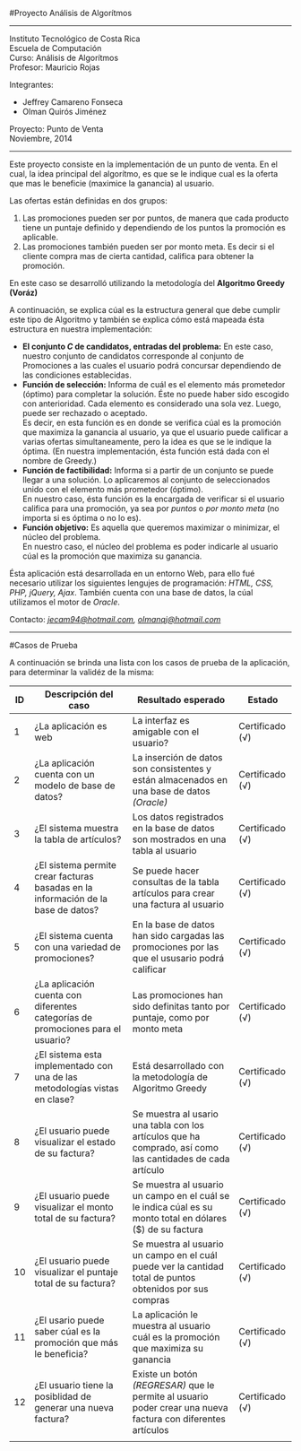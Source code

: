 #Proyecto Análisis de Algorítmos<br>
****
Instituto Tecnológico de Costa Rica <br>
Escuela de Computación <br>
Curso: Análisis de Algorítmos<br>
Profesor: Mauricio Rojas <br>

Integrantes: <br>
* Jeffrey Camareno Fonseca<br>
* Olman Quirós Jiménez<br>

Proyecto: Punto de Venta <br>
Noviembre, 2014 <br>
****
Este proyecto consiste en la implementación de un punto de venta. En el cual, la idea principal del algorítmo, es que se le indique cual es la oferta que mas le beneficie (maximice la ganancia) al usuario.<br>

Las ofertas están definidas en dos grupos:<br>
1. Las promociones pueden ser por puntos, de manera que cada producto tiene un puntaje definido y dependiendo de los puntos la promoción es aplicable.<br>
2. Las promociones también pueden ser por monto meta. Es decir si el cliente compra mas de cierta cantidad, califica para obtener la promoción.<br>


En este caso se desarrolló utilizando la metodología del **Algoritmo Greedy (Voráz)**<br>

A continuación, se explica cúal es la estructura general que debe cumplir este tipo de Algoritmo y también se explica cómo está mapeada ésta estructura en nuestra implementación:<br>

* **El conjunto *C* de candidatos, entradas del problema:** En este caso, nuestro conjunto de candidatos corresponde al conjunto de Promociones a las cuales el usuario podrá concursar dependiendo de las condiciones establecidas.<br>
* **Función de selección:** Informa de cuál es el elemento más prometedor (óptimo) para completar la solución. Éste no puede haber sido escogido con anterioridad. Cada elemento es considerado una sola vez. Luego, puede ser rechazado o aceptado.<br> Es decir, en esta función es en donde se verifica cúal es la promoción que maximiza la ganancia al usuario, ya que el usuario puede calificar a varias ofertas simultaneamente, pero la idea es que se le indique la óptima. (En nuestra implementación, ésta función está dada con el nombre de Greedy.)<br>
* **Función de factibilidad:** Informa si a partir de un conjunto se puede llegar a una solución. Lo aplicaremos al conjunto de seleccionados unido con el elemento más prometedor (óptimo).<br> En nuestro caso, ésta función es la encargada de verificar si el usuario califica para una promoción, ya sea por *puntos* o *por monto meta* (no importa si es óptima o no lo es).<br>
* **Función objetivo:** Es aquella que queremos maximizar o minimizar, el núcleo del problema. <br> En nuestro caso, el núcleo del problema es poder indicarle al usuario cúal es la promoción que maximiza su ganancia.<br>

Ésta aplicación está desarrollada en un entorno Web, para ello fué necesario utilizar los siguientes lengujes de programación: *HTML, CSS, PHP, jQuery, Ajax*. También cuenta con una base de datos, la cúal utilizamos el motor de *Oracle*.<br>

Contacto: *jecam94@hotmail.com, olmanqj@hotmail.com*

*****
#Casos de Prueba <br>

A continuación se brinda una lista con los casos de prueba de la aplicación, para determinar la validéz de la misma:

|ID   | Descripción del caso  | Resultado esperado  | Estado  |
|---|---|---|---|
|  1 | ¿La aplicación es web  | La interfaz es amigable con el usuario?  | Certificado (√)  |
|  2 | ¿La aplicación cuenta con un modelo de base de datos?  | La inserción de datos son consistentes y están almacenados en una base de datos *(Oracle)*   | Certificado (√)  |
|3   | ¿El sistema muestra la tabla de artículos?  | Los datos registrados en la base de datos son mostrados en una tabla al usuario  |  Certificado (√) |
|  4 | ¿El sistema permite crear facturas basadas en la información de la base de datos?  |  Se puede hacer consultas de la tabla artículos para crear una factura al usuario | Certificado (√)  |
| 5  | ¿El sistema cuenta con una variedad de promociones?  | En la base de datos han sido cargadas las promociones por las que el ususario podrá calificar  |  Certificado (√) |
| 6  |  ¿La aplicación cuenta con diferentes categorías de promociones para el usuario? | Las promociones han sido definitas tanto por puntaje, como por monto meta  |Certificado (√)   |
|  7 | ¿El sistema esta implementado con una de las metodologías vistas en clase?  | Está desarrollado con la metodología de Algoritmo Greedy   | Certificado (√)  |
|  8 | ¿El usuario puede visualizar el estado de su factura?  | Se muestra al usario una tabla con los artículos que ha comprado, así como las cantidades de cada artículo  | Certificado (√)  |
|  9 |  ¿El usuario puede visualizar el monto total de su factura? | Se muestra al usuario un campo en el cuál se le indica cúal es su monto total en dólares ($) de su factura   | Certificado (√)  |
| 10  | ¿El usuario puede visualizar el puntaje total de su factura?  |  Se muestra al usuario un campo en el cuál puede ver la cantidad total de puntos obtenidos por sus compras |  Certificado (√)  |
|  11 | ¿El usario puede saber cúal es la promoción que más le beneficia?  | La aplicación le muestra al usuario cuál es la promoción que maximiza su ganancia   | Certificado (√)  |
|  12 |  ¿El usuario tiene la posiblidad de generar una nueva factura? | Existe un botón *(REGRESAR)* que le permite al usuario poder crear una nueva factura con diferentes artículos| Certificado (√)   |
|   |   |   |   |